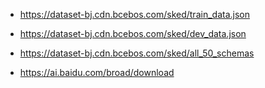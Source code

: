 - https://dataset-bj.cdn.bcebos.com/sked/train_data.json
- https://dataset-bj.cdn.bcebos.com/sked/dev_data.json
- https://dataset-bj.cdn.bcebos.com/sked/all_50_schemas

- https://ai.baidu.com/broad/download
